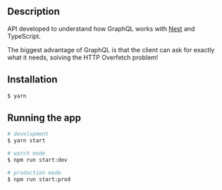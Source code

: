 ## Description

API developed to understand how GraphQL works with [Nest](https://github.com/nestjs/nest) and TypeScript.

The biggest advantage of GraphQL is that the client can ask for exactly what it needs, solving the HTTP Overfetch problem!

## Installation

```bash
$ yarn
```

## Running the app

```bash
# development
$ yarn start

# watch mode
$ npm run start:dev

# production mode
$ npm run start:prod
```
